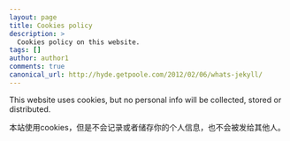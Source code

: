 ```yaml
---
layout: page
title: Cookies policy
description: >
  Cookies policy on this website.
tags: []
author: author1
comments: true
canonical_url: http://hyde.getpoole.com/2012/02/06/whats-jekyll/
---
```


This website uses cookies, but no personal info will be collected, stored or distributed.

本站使用cookies，但是不会记录或者储存你的个人信息，也不会被发给其他人。
